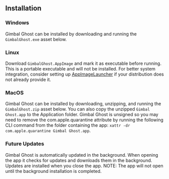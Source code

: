 ## Installation

### Windows
Gimbal Ghost can be installed by downloading and running the `GimbalGhost.exe` asset below.

### Linux
Download `GimbalGhost.AppImage` and mark it as executable before running. This is a portable executable and will not be installed. For better system integration, consider setting up [AppImageLauncher](https://github.com/TheAssassin/AppImageLauncher) if your distribution does not already provide it.

### MacOS
Gimbal Ghost can be installed by downloading, unzipping, and running the `GimbalGhost.zip` asset below. You can also copy the unzipped `Gimbal Ghost.app` to the Application folder. Gimbal Ghost is unsigned so you may need to remove the com.apple.quarantine attribute by running the following CLI command from the folder containing the app: `xattr -dr com.apple.quarantine Gimbal Ghost.app`.

### Future Updates
Gimbal Ghost is automatically updated in the background. When opening the app it checks for updates and downloads them in the background. Updates are installed when you close the app. NOTE: The app will not open until the background installation is completed.

